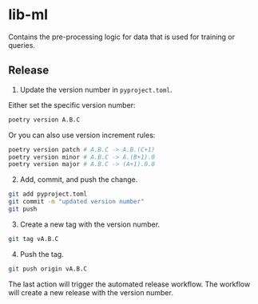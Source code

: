 # lib-ml
Contains the pre-processing logic for data that is used for training or queries.

## Release

1. Update the version number in `pyproject.toml`.

Either set the specific version number:
```bash
poetry version A.B.C
```

Or you can also use version increment rules:
```bash
poetry version patch # A.B.C -> A.B.(C+1)
poetry version minor # A.B.C -> A.(B+1).0
poetry version major # A.B.C -> (A+1).0.0
```

2. Add, commit, and push the change.
```bash
git add pyproject.toml
git commit -m "updated version number"
git push
```

3. Create a new tag with the version number.
```bash
git tag vA.B.C
```

4. Push the tag.
```bash
git push origin vA.B.C
```

The last action will trigger the automated release workflow. The workflow will create a new release with the version number.